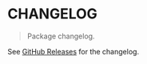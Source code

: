 # CHANGELOG

> Package changelog.

See [GitHub Releases](https://github.com/stdlib-js/math-base-ops-csubf/releases) for the changelog.